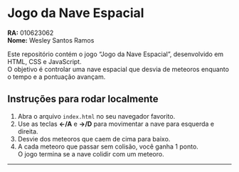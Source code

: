 
# Jogo da Nave Espacial

**RA:** 010623062  
**Nome:** Wesley Santos Ramos

Este repositório contém o jogo “Jogo da Nave Espacial”, desenvolvido em HTML, CSS e JavaScript.  
O objetivo é controlar uma nave espacial que desvia de meteoros enquanto o tempo e a pontuação avançam.

## Instruções para rodar localmente

1. Abra o arquivo `index.html` no seu navegador favorito.
2. Use as teclas **←/A** e **→/D** para movimentar a nave para esquerda e direita.
3. Desvie dos meteoros que caem de cima para baixo.
4. A cada meteoro que passar sem colisão, você ganha 1 ponto.  
   O jogo termina se a nave colidir com um meteoro.

---

